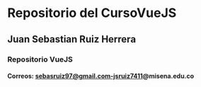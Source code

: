 # Repositorio del CursoVueJS


## Juan Sebastian Ruiz Herrera


### Repositorio VueJS



#### Correos: sebasruiz97@gmail.com-jsruiz7411@misena.edu.co
